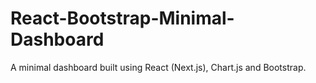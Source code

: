 # React-Bootstrap-Minimal-Dashboard

A minimal dashboard built using React (Next.js), Chart.js and Bootstrap.
